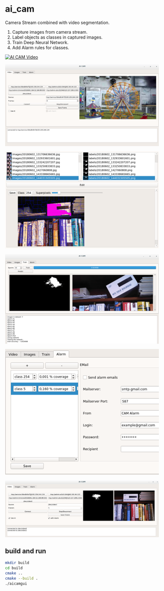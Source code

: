 # ai_cam
Camera Stream combined with video segmentation.

1. Capture images from camera stream.
2. Label objects as classes in captured images.
3. Train Deep Neural Network.
4. Add Alarm rules for classes.

[![AI CAM Video](http://img.youtube.com/vi/4ChW_rtIM3o/0.jpg)](http://www.youtube.com/watch?v=4ChW_rtIM3o "AI CAM Video")


![step 1](data/streamvideo.png "Step 1")

![step 2](data/labelimages.png "Step 2")

![step 3](data/trainpredict.png "Step 3")

![step 4](data/configurealarm.png "Step 4")

![step 5](data/run.png "Step 5")

## build and run

```bash
mkdir build
cd build
cmake ..
cmake --build .
./aicamgui
```